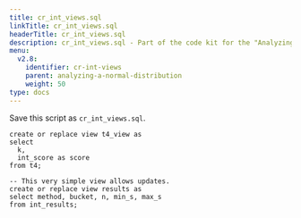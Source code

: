 ```yaml
---
title: cr_int_views.sql
linkTitle: cr_int_views.sql
headerTitle: cr_int_views.sql
description: cr_int_views.sql - Part of the code kit for the "Analyzing a normal distribution" section within the YSQL window functions documentation.
menu:
  v2.8:
    identifier: cr-int-views
    parent: analyzing-a-normal-distribution
    weight: 50
type: docs
---
```

Save this script as `cr_int_views.sql`.
```plpgsql
create or replace view t4_view as
select
  k,
  int_score as score
from t4;

-- This very simple view allows updates.
create or replace view results as
select method, bucket, n, min_s, max_s
from int_results;
```
